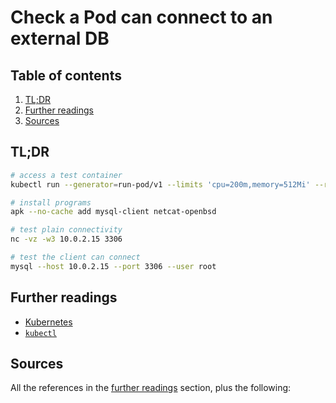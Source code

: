 # Check a Pod can connect to an external DB

## Table of contents <!-- omit in toc -->

1. [TL;DR](#tldr)
1. [Further readings](#further-readings)
1. [Sources](#sources)

## TL;DR

```sh
# access a test container
kubectl run --generator=run-pod/v1 --limits 'cpu=200m,memory=512Mi' --requests 'cpu=200m,memory=512Mi' --image alpine ${USER}-mysql-test -it -- sh

# install programs
apk --no-cache add mysql-client netcat-openbsd

# test plain connectivity
nc -vz -w3 10.0.2.15 3306

# test the client can connect
mysql --host 10.0.2.15 --port 3306 --user root
```

## Further readings

- [Kubernetes]
- [`kubectl`][kubectl]

## Sources

All the references in the [further readings] section, plus the following:

<!-- project's references -->
<!-- in-article references -->
[further readings]: #further-readings

<!-- internal references -->
[kubectl]: kubectl.md
[kubernetes]: README.md

<!-- external references -->

